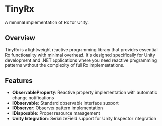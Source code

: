 # TinyRx

A minimal implementation of Rx for Unity.

## Overview

TinyRx is a lightweight reactive programming library that provides essential Rx functionality with minimal overhead. It's designed specifically for Unity development and .NET applications where you need reactive programming patterns without the complexity of full Rx implementations.

## Features

- **ObservableProperty<T>**: Reactive property implementation with automatic change notifications
- **IObservable<T>**: Standard observable interface support
- **IObserver<T>**: Observer pattern implementation
- **IDisposable**: Proper resource management
- **Unity Integration**: SerializeField support for Unity Inspector integration

